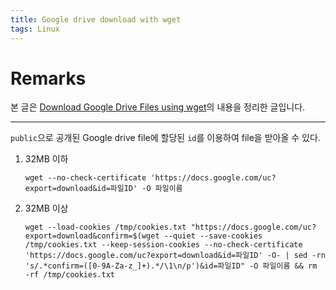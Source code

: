 ```yaml
---
title: Google drive download with wget
tags: Linux
---
```


# Remarks
본 글은 [Download Google Drive Files using wget](https://medium.com/@acpanjan/download-google-drive-files-using-wget-3c2c025a8b99)의 내용을 정리한 글입니다.

<!--more-->

--- 

`public`으로 공개된 Google drive file에 할당된 `id`를 이용하여 file을 받아올 수 있다.  

1. 32MB 이하  
        
       wget --no-check-certificate 'https://docs.google.com/uc?export=download&id=파일ID' -O 파일이름

2. 32MB 이상

       wget --load-cookies /tmp/cookies.txt "https://docs.google.com/uc?export=download&confirm=$(wget --quiet --save-cookies /tmp/cookies.txt --keep-session-cookies --no-check-certificate 'https://docs.google.com/uc?export=download&id=파일ID' -O- | sed -rn 's/.*confirm=([0-9A-Za-z_]+).*/\1\n/p')&id=파일ID" -O 파일이름 && rm -rf /tmp/cookies.txt
